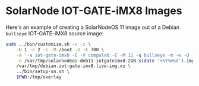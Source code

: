 # SolarNode IOT-GATE-iMX8 Images

Here's an example of creating a SolarNodeOS 11 image out of a Debian `bullseye` IOT-GATE-iMX8 source
image:

```sh
sudo ../bin/customize.sh -v -z \
	-N 1 -n 2 -c -M /boot -U -E 700 \
	-a '-a iot-gate-imx8 -E -V compulab -E -M 11 -q bullseye -m -w -Q -D conf/packages-deb11-del-early.txt -K conf/packages-deb11-add.txt -A conf/packages-deb11-add-late.txt -k conf/packages-deb11-keep.txt -X bin/extra-early.sh -x bin/extra-late.sh -o 172.16.159.143:3142' \
	-o /var/tmp/solarnodeos-deb11-iotgateimx8-2GB-$(date '+%Y%m%d').img \
	/var/tmp/debian.iot-gate-imx8.live-img.xz \
	../bin/setup-sn.sh \
	$PWD:/tmp/overlay
```
